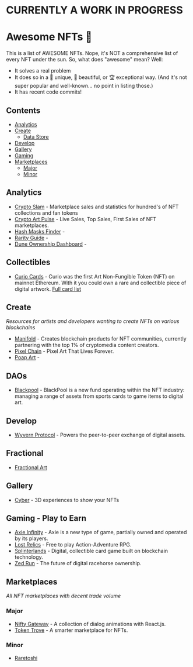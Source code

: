 # CURRENTLY A WORK IN PROGRESS


# Awesome NFTs 🚀 

This is a list of AWESOME NFTs. Nope, it's NOT a comprehensive list of
every NFT under the sun. So, what does "awesome" mean? Well:

- It solves a real problem
- It does so in a 🦄 unique, 🦋 beautiful, or 🏆 exceptional way. (And it's not super popular and well-known... no point in listing those.)
- It has recent code commits!

## Contents

- [Analytics](#analytics)
- [Create](#create)
  - [Data Store](#data-store)
- [Develop](#develop)
- [Gallery](#gallery)
- [Gaming](#gaming)
- [Marketplaces](#markets)
  - [Major](#major)
  - [Minor](#minor)

## Analytics
- [Crypto Slam](https://cryptoslam.io/) - Marketplace sales and statistics for hundred's of NFT collections and fan tokens
- [Crypto Art Pulse](https://cryptoartpulse.com/) - Live Sales, Top Sales, First Sales of NFT marketplaces.
- [Hash Masks Finder](https://hashmaskfinder.com) - 
- [Rarity Guide](https://rarity.guide/) -
- [Dune Ownership Dashboard](https://dune.xyz/danner_eth/NFT-Comparison) -

## Collectibles
- [Curio Cards](https://curio.cards/) - Curio was the first Art Non-Fungible Token (NFT) on mainnet Ethereum. With it you could own a rare and collectible piece of digital artwork. [Full card list](https://fafrd.github.io/curio-gallery/)

## Create

_Resources for artists and developers wanting to create NFTs on various blockchains_

- [Manifold](https://www.manifold.xyz/) - Creates blockchain products for NFT communities, currently partnering with the top 1% of cryptomedia content creators.
- [Pixel Chain](https://pixelchain.art/) - Pixel Art That Lives Forever.
- [Poap Art](https://poap.art/) -

## DAOs
- [Blackpool](https://blackpool.finance) - BlackPool is a new fund operating within the NFT industry: managing a range of assets from sports cards to game items to digital art.

## Develop

- [Wyvern Protocol](https://wyvernprotocol.com/) - Powers the peer-to-peer exchange of digital assets. 

## Fractional
- [Fractional Art](fractional.art)

## Gallery

- [Cyber](https://oncyber.io/) - 3D experiences to show your NFTs


## Gaming - Play to Earn

- [Axie Infinity](https://axieinfinity.com/) - Axie is a new type of game, partially owned and operated by its players.
- [Lost Relics](https://lostrelics.io) - Free to play Action-Adventure RPG.
- [Splinterlands](https://splinterlands.com) - Digital, collectible card game built on blockchain technology.
- [Zed Run](https://zed.run) - The future of digital racehorse ownership.

## Marketplaces

_All NFT marketplaces with decent trade volume_

### Major

- [Nifty Gateway](https://niftygateway.com) - A collection of dialog animations with React.js.
- [Token Trove](https://tokentrove.com/) - A smarter marketplace for NFTs.

### Minor

- [Raretoshi](https://raretoshi.com/) 
